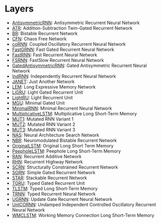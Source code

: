 # Layers

- [AntisymmetricRNN](layers/antisymmetricrnn.md):
  Antisymmetric Recurrent Neural Network
- [ATR](layers/atr.md):
  Addition-Subtraction Twin-Gated Recurrent Network
- [BR](layers/br.md):
  Bistable Recurrent Network
- [CFN](layers/cfn.md):
  Chaos Free Network
- [coRNN](layers/cornn.md):
  Coupled Oscillatory Recurrent Neural Network
- [FastGRNN](layers/fastgrnn.md):
  Fast Gated Recurrent Neural Network
- [FastRNN](layers/fastrnn.md):
  Fast Recurrent Neural Network
- [FSRNN](layers/fsrnn.md):
  FastSlow Recurrent Neural Network
- [GatedAntisymmetricRNN](layers/gatedantisymmetricrnn.md):
  Gated Antisymmetric Recurrent Neural Network
- [IndRNN](layers/indrnn.md):
  Independently Recurrent Neural Network
- [JANET](layers/janet.md):
  Just Another Network
- [LEM](layers/lem.md):
  Long Expressive Memory Network
- [LiGRU](layers/ligru.md):
  Light Gated Recurrent Unit
- [LightRU](layers/lightru.md):
  Light Recurrent Unit
- [MGU](layers/mgu.md):
  Minimal Gated Unit
- [MinimalRNN](layers/minimalrnn.md):
  Minimal Recurrent Neural Network
- [MultiplicativeLSTM](layers/multiplicativelstm.md):
  Multiplicative Long Short-Term Memory
- [MUT1](layers/mut1.md):
  Mutated RNN Variant 1
- [MUT2](layers/mut2.md):
  Mutated RNN Variant 2
- [MUT3](layers/mut3.md):
  Mutated RNN Variant 3
- [NAS](layers/nas.md):
  Neural Architecture Search Network
- [NBR](layers/nbr.md):
  Neuromodulated Bistable Recurrent Network
- [OriginalLSTM](layers/originallstm.md):
  Original Long Short Term Memory
- [PeepholeLSTM](layers/peepholelstm.md):
  Peephole Long Short-Term Memory
- [RAN](layers/ran.md):
  Recurrent Additive Network
- [RHN](layers/rhn.md):
  Recurrent Highway Network
- [SCRN](layers/scrn.md):
  Structurally Constrained Recurrent Network
- [SGRN](layers/sgrn.md):
  Simple Gated Recurrent Network
- [STAR](layers/star.md):
  Stackable Recurrent Network
- [TGRU](layers/tgru.md):
  Typed Gated Recurrent Unit
- [TLSTM](layers/tlstm.md):
  Typed Long Short-Term Memory
- [TRNN](layers/trnn.md):
  Typed Recurrent Neural Network
- [UGRNN](layers/ugrnn.md):
  Update Gate Recurrent Neural Network
- [UnICORNN](layers/unicornn.md):
  Undamped Independent Controlled Oscillatory Recurrent Neural Network
- [WMCLSTM](layers/wmclstm.md):
  Working Memory Connection Long Short-Term Memory
